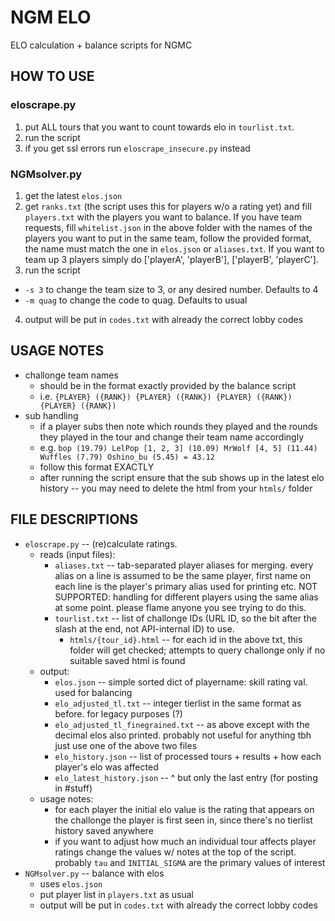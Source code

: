 # NGM ELO

ELO calculation + balance scripts for NGMC

## HOW TO USE

### eloscrape.py 

1. put ALL tours that you want to count towards elo in `tourlist.txt`.
2. run the script 
3. if you get ssl errors run `eloscrape_insecure.py` instead

### NGMsolver.py

1. get the latest `elos.json` 
2. get `ranks.txt` (the script uses this for players w/o a rating yet) and fill `players.txt` with the players you want to balance. If you have team requests, fill `whitelist.json` in the above folder with the names of the players you want to put in the same team, follow the provided format, the name must match the one in `elos.json` or `aliases.txt`. If you want to team up 3 players simply do ['playerA', 'playerB'], ['playerB', 'playerC']. 
3. run the script
- `-s 3` to change the team size to 3, or any desired number. Defaults to 4
- `-m quag` to change the code to quag. Defaults to usual
4. output will be put in `codes.txt` with already the correct lobby codes

## USAGE NOTES

- challonge team names 
	- should be in the format exactly provided by the balance script
	- i.e. `{PLAYER} ({RANK}) {PLAYER} ({RANK}) {PLAYER} ({RANK}) {PLAYER} ({RANK}) `
- sub handling 
	- if a player subs then note which rounds they played and the rounds they played in the tour and change their team name accordingly
	- e.g. `bop (19.79) LelPop [1, 2, 3] (10.09) MrWolf [4, 5] (11.44) Wuffles (7.79) Oshino_bu (5.45) = 43.12`
	- follow this format EXACTLY
	- after running the script ensure that the sub shows up in the latest elo history -- you may need to delete the html from your `htmls/` folder

## FILE DESCRIPTIONS

- `eloscrape.py` -- (re)calculate ratings.
	- reads (input files):
		- `aliases.txt` -- tab-separated player aliases for merging. every alias on a line is assumed to be the same player, first name on each line  is the player's primary alias used for printing etc. NOT SUPPORTED: handling for different players using the same alias at some point. please flame anyone you see trying to do this.
		- `tourlist.txt` -- list of challonge IDs (URL ID, so the bit after the slash at the end, not API-internal ID) to use.
			- `htmls/{tour_id}.html` -- for each id in the above txt, this folder will get checked; attempts to query challonge only if no suitable saved html is found 
	- output:
		- `elos.json` -- simple sorted dict of playername: skill rating val. used for balancing
		- `elo_adjusted_tl.txt` -- integer tierlist in the same format as before. for legacy purposes (?)
		- `elo_adjusted_tl_finegrained.txt` -- as above except with the decimal elos also printed. probably not useful for anything tbh just use one of the above two files 
		- `elo_history.json` -- list of processed tours + results + how each player's elo was affected 
		- `elo_latest_history.json` -- ^ but only the last entry (for posting in #stuff)
	- usage notes:
		- for each player the initial elo value is the rating that appears on the challonge the player is first seen in, since there's no tierlist history saved anywhere 
		- if you want to adjust how much an individual tour affects player ratings change the values w/ notes at the top of the script. probably `tau` and `INITIAL_SIGMA` are the primary values of interest
- `NGMsolver.py` -- balance with elos 
	- uses `elos.json`
	- put player list in `players.txt` as usual 
	- output will be put in `codes.txt` with already the correct lobby codes